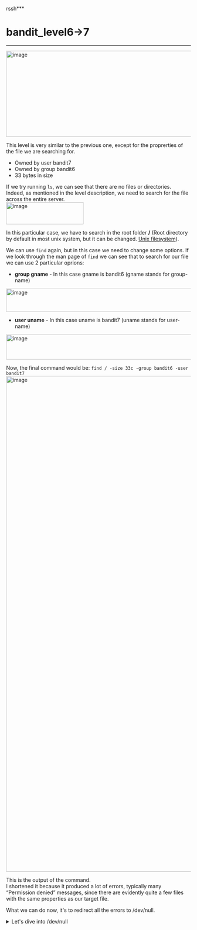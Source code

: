 rssh***
# bandit_level6->7
***
<img width="733" height="234" alt="image" src="https://github.com/user-attachments/assets/0271756d-6352-44f5-99b6-905675f57372" />  
  
This level is very similar to the previous one, except for the proprerties of the file we are searching for.    
- Owned by user bandit7  
- Owned by group bandit6  
- 33 bytes in size  

If we try running `ls`, we can see that there are no files or directories.  
Indeed, as mentioned in the level description, we need to search for the file across the entire server.  
<img width="211" height="60" alt="image" src="https://github.com/user-attachments/assets/eb108f4d-62dd-4cc1-b825-109cef99266f" />  

In this particular case, we have to search in the root folder **/** (Root directory by default in most unix system, but it can be changed. [Unix filesystem](https://en.wikipedia.org/wiki/Unix_filesystem)).

We can use `find` again, but in this case we need to change some options.
If we look through the man page of `find` we can see that to search for our file we can use 2 particular oprions:
- **group gname** - In this case gname is bandit6 (gname stands for group-name)  
<img width="652" height="63" alt="image" src="https://github.com/user-attachments/assets/aa629f4a-023f-449c-a84c-8a29b3a953a2" />  

- **user uname** - In this case uname is bandit7 (uname stands for user-name)  
<img width="625" height="68" alt="image" src="https://github.com/user-attachments/assets/675bb342-fc68-4360-bec8-920253254aab" />

Now, the final command would be: `find / -size 33c -group bandit6 -user bandit7`  
<img width="600" height="1349" alt="image" src="https://github.com/user-attachments/assets/fcf32e85-5d9e-45e2-b5b7-dba2ae57138a" />

This is the output of the command.  
I shortened it because it produced a lot of errors, typically many “Permission denied” messages, since there are evidently quite a few files with the same properties as our target file.  

What we can do now, it's to redirect all the errors to /dev/null.
<details>
<summary>Let's dive into /dev/null</summary>
>`/dev/null`
</details>






